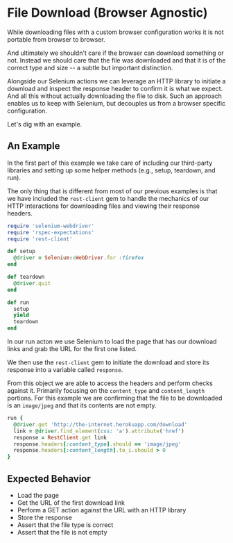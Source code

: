# File Download (Browser Agnostic)

While downloading files with a custom browser configuration works it is not portable from browser to browser.

And ultimately we shouldn't care if the browser can download something or not. Instead we should care that the file was downloaded and that it is of the correct type and size -- a subtle but important distinction.

Alongside our Selenium actions we can leverage an HTTP library to initiate a download and inspect the response header to confirm it is what we expect. And all this without actually downloading the file to disk. Such an approach enables us to keep with Selenium, but decouples us from a browser specific configuration.

Let's dig with an example.

## An Example

In the first part of this example we take care of including our third-party libraries and setting up some helper methods (e.g., setup, teardown, and run).

The only thing that is different from most of our previous examples is that we have included the `rest-client` gem to handle the mechanics of our HTTP interactions for downloading files and viewing their response headers.

```ruby
require 'selenium-webdriver'
require 'rspec-expectations'
require 'rest-client'

def setup
  @driver = Selenium::WebDriver.for :firefox
end

def teardown
  @driver.quit
end

def run
  setup
  yield
  teardown
end
```

In our run acton we use Selenium to load the page that has our download links and grab the URL for the first one listed.

We then use the `rest-client` gem to initiate the download and store its response into a variable called `response`.

From this object we are able to access the headers and perform checks against it. Primarily focusing on the `content_type` and `content_length` portions. For this example we are confirming that the file to be downloaded is an `image/jpeg` and that its contents are not empty.

```ruby
run {
  @driver.get 'http://the-internet.herokuapp.com/download'
  link = @driver.find_element(css: 'a').attribute('href')
  response = RestClient.get link
  response.headers[:content_type].should == 'image/jpeg'
  response.headers[:content_length].to_i.should > 0
}
```

## Expected Behavior

+ Load the page
+ Get the URL of the first download link
+ Perform a GET action against the URL with an HTTP library
+ Store the response
+ Assert that the file type is correct
+ Assert that the file is not empty
